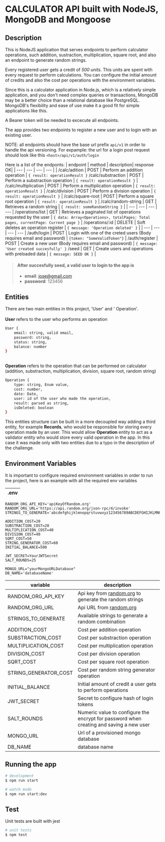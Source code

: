 # CALCULATOR API built with NodeJS, MongoDB and Mongoose

## Description
This is NodeJS application that serves endpoints to perform calculator operations, such addition, sustraction, multiplication, square root, and also an endpoint to generate random strings.

Every registered user gets a credit of *500 units*. This units are spent with every request to perform calculations. You can configure the initial amount of credits and also the cost per operations with the environment variables.

Since this is a calculator application in Node.js, which is a relatively simple application, and you don't need complex queries or transactions, MongoDB may be a better choice than a relational database like PostgreSQL. MongoDB's flexibility and ease of use make it a good fit for simple applications like this.

A Bearer token will be needed to excecute all endpoints.

The app provides two endpoints to register a new user and to login with an existing user.

NOTE: all endpoints should have the base url prefix `api/v1` in order to handle the api versioning. For expample: the url for a login post request should look like this `<host>/api/v1/auth/login`

Here is a list of the endponts:
| endpoint | method | description| response OK|
| --- | --- | --- | --- |
| /calc/adition | POST | Perform an addition operation | ``` { result: operationResult } ```
/calc/substraction | POST | Perform a substraction operation |  ``` { result: operationResult } ``` |
/calc/multiplication | POST | Perform a multiplication operation |  ``` { result: operationResult } ``` |
/calc/division | POST | Perform a division operation |  ``` { result: operationResult } ``` |
/calc/square-root | POST | Perform a square root operation |  ``` { result: operationResult } ``` |
/calc/random-string | GET | Retrieves a random string |  ``` { result: someRandomString } ``` |
| --- | --- | --- | --- |
/operations/list | GET | Retrieves a paginated list of operations requested by the user |  ``` { data: Array<Operations>, totalPages: Total pages, currentPage: Current page } ``` |
/operations/:id | DELETE | Soft deletes an operation register |  ```{ message: 'Operation deleted' }``` |
| --- | --- | --- | --- |
/auth/login | POST | Login with one of the creted users (Body requires email and password) | ```{token: "SomeValidToken"}``` |
/auth/register | POST | Create a new user (Body requires email and password) | ```{ message: 'User created succesfully' }```
/seed | GET | Create users and operations with preloaded data |  ``` { message: SEED OK } ``` |



> #### After succesfully seed, a valid user to login to the app is 
>
> - **email**: jose@gmail.com
> - **password**: 123456
>
> 

## Entities
There are two main entities in this project, 'User' and ' Operation'. \
 \
**User** refers to the user who performs an operation
```bash
User {
    email: string, valid email,
    password: string,
    status: string,
    balance: number
}
```
 \
**Operation** refers to the operation that can be performed on calculator (addition, substraction, multiplication, division, square root, random string)
```bash
Operation {
    type: string, Enum value,
    cost: number,
    date: Date,
    user: id of the user who made the operation,
    result: parsed as string,
    isDeleted: boolean
}
```

This entities structure can be built in a more decoupled way adding a third entity,
for example **Records**, who would be responsible for storing every operation made by an user. This would allow **Operation** entity to act as a validator entity who would store every valid operation in the app. In this case it was made only with two entities due to a typo in the description of the challenge.


## Environment Variables

It is important to configure required environment variables in order to run the project,
here is an example with all the required env variables

| **.env** |
| --- | 
```
RANDOM_ORG_API_KEY='apiKeyOfRandom.org'
RANDOM_ORG_URL='https://api.random.org/json-rpc/4/invoke'
STRINGS_TO_GENERATE='abcdefghijklmnopqrstuvwxyz123456789ABCDEFGHIJKLMNOPQRSTUVWXYZ'

ADDITION_COST=20
SUBSTRACTION_COST=20
MULTIPLICATION_COST=40
DIVISION_COST=40
SQRT_COST=50
STRING_GENERATOR_COST=60
INITIAL_BALANCE=500

JWT_SECRET=YourJWTSecret
SALT_ROUNDS=25

MONGO_URL="yourMongoURLDatabase"
DB_NAME='databaseName'

```

| variable | description |
| --- | --- | 
| RANDOM_ORG_API_KEY | Api key from [random.org](https://api.random.org/dashboard) to generate the random strings|
| RANDOM_ORG_URL | Api URL from [random.org](https://api.random.org/dashboard) |
| STRINGS_TO_GENERATE | Available strings to generate a random combination |
| ADDITION_COST | Cost per addition operation |
| SUBSTRACTION_COST | Cost per substraction operation |
| MULTIPLICATION_COST | Cost per multiplication operation |
| DIVISION_COST | Cost per division operation |
| SQRT_COST | Cost per square root operation |
| STRING_GENERATOR_COST | Cost per random string generator operation |
| INITIAL_BALANCE | Initial amount of credit a user gets to perform operations |
| JWT_SECRET | Secret to configure hash of login tokens |
| SALT_ROUNDS | Numeric value to configure the encrypt for password when creating and saving a new user |
| MONGO_URL | Url of a provisioned mongo database |
| DB_NAME | database name |



## Running the app


```bash
# development
$ npm run start

# watch mode
$ npm run start:dev
```

## Test

Unit tests are built with jest

```bash
# unit tests
$ npm test
```